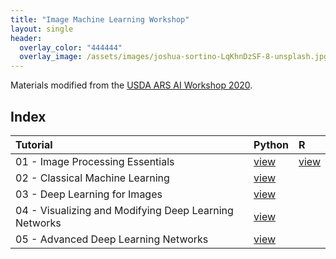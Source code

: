 ```yaml
---
title: "Image Machine Learning Workshop"
layout: single
header:
  overlay_color: "444444"
  overlay_image: /assets/images/joshua-sortino-LqKhnDzSF-8-unsplash.jpg
---
```


Materials modified from the [USDA ARS AI Workshop 2020](https://kerriegeil.github.io/NMSU-USDA-ARS-AI-Workshops/).

## Index

| Tutorial | Python | R |
|:--|:--|:--|
| 01 - Image Processing Essentials | [view](Tutorial1_Image_Processing_Essentials_Boucheron.md) |[view](R_Image_Processing.md) |
| 02 - Classical Machine Learning | [view](Tutorial2_Classical_Machine_Learning_Boucheron.md)| |
| 03 - Deep Learning for Images | [view](Tutorial3_Deep_Learning_for_Images_Boucheron.md) | |
| 04 - Visualizing and Modifying Deep Learning Networks | [view](Tutorial4_Visualizing_and_Modifying_DL_Networks_Boucheron.md) | |
| 05 - Advanced Deep Learning Networks | [view](Tutorial5_Advanced_DL_Networks.md)| |


<!--

<hr />
The original learn page is below:

## Learn

All tutorials available on this page were created by Dr. Laura Boucheron of the Klipsch School of Electrical and Computer Engineering at New Mexico State University.

This information is free; you can redistribute it and/or modify it under the terms of the GNU General Public License as published by the Free Software Foundation; either version 3 of the License, or (at your option) any later version.

This work is distributed in the hope that it will be useful, but WITHOUT ANY WARRANTY; without even the implied warranty of MERCHANTABILITY or FITNESS FOR A PARTICULAR PURPOSE.  See the GNU General Public License for more details.

A copy of the GNU General Public License can be viewed/downloaded at [COPYING.txt](/COPYING.txt) or see <https://www.gnu.org/licenses/>.
<br><br>

# Workshop 1

## Day 1

Download the Jupyter Notebook and image data

**If working on a laptop** (right click the links to download)

[Tutorial1_Image_Processing_Essentials.ipynb](https://kerriegeil.github.io/NMSU-USDA-ARS-AI-Workshops/tutorials/Tutorial1_Image_Processing_Essentials.ipynb)

[cameraman.png](https://kerriegeil.github.io/NMSU-USDA-ARS-AI-Workshops/data_images/cameraman.png)

[peppers.png](https://kerriegeil.github.io/NMSU-USDA-ARS-AI-Workshops/data_images/peppers.png)

save these items in your working directory

**If working on the ARS Ceres HPC**

navigate to your working directory, then:

```
curl -O https://kerriegeil.github.io/NMSU-USDA-ARS-AI-Workshops/tutorials/Tutorial1_Image_Processing_Essentials.ipynb -O https://kerriegeil.github.io/NMSU-USDA-ARS-AI-Workshops/data_images/cameraman.png -O https://kerriegeil.github.io/NMSU-USDA-ARS-AI-Workshops/data_images/peppers.png
```

**To see a static notebook with all the outputs/answers:** 

[Tutorial1_Image_Processing_Essentials_complete.html](https://kerriegeil.github.io/NMSU-USDA-ARS-AI-Workshops/tutorials/Tutorial1_Image_Processing_Essentials_complete.html)

**To access the instructor's ipynb with the ad hoc cells added during instruction on 10/19/2020:**

[Tutorial1_Image_Processing_Essentials_Boucheron.ipynb](https://kerriegeil.github.io/NMSU-USDA-ARS-AI-Workshops/tutorials/Tutorial1_Image_Processing_Essentials_Boucheron.ipynb) (right click to download)

**To access the Zoom recording:**

to be posted




## Day 2

Download the Jupyter Notebook and image data

**If working on a laptop** 

[Tutorial2_Classical_Machine_Learning.ipynb](https://kerriegeil.github.io/NMSU-USDA-ARS-AI-Workshops/tutorials/Tutorial2_Classical_Machine_Learning.ipynb) (right click the link to download)

[CalTech101 dataset 101_ObjectCategories.tar.gz](http://www.vision.caltech.edu/Image_Datasets/Caltech101/101_ObjectCategories.tar.gz) (126 MB; follow the link to download)

[CalTech101 dataset Annotations.tar](http://www.vision.caltech.edu/Image_Datasets/Caltech101/Annotations.tar) (13 MB; follow the link to download)

Move the compressed image data folders to your working directory and unzip. Unzip using a terminal (e.g. Windows PowerShell) with ```tar -xvf filename```

**If working on the ARS Ceres HPC**

navigate to your working directory, then:

```
curl -O https://kerriegeil.github.io/NMSU-USDA-ARS-AI-Workshops/tutorials/Tutorial2_Classical_Machine_Learning.ipynb
cp /project/shared_files/NMSU-AI-WORKSHOP/*.zip ./
unzip '*.zip'
```

Note: If you are following this tutorial after the workshop has ended and the NMSU-AI-WORKSHOP shared folder no longer exists, do the following:
- Download and untar the image data to your local machine with the laptop instructions above
- Zip both folders of data (on Windows: right click > Send to > Compressed (zipped) folder)
- Login to Ceres with JupyterHub and upload the zip files (the larger zip will take a few minutes). The upload button is on the JupyterLab navigation pane between the New Folder icon and the Refresh File List icon
- Move the files to your working directory on Ceres and ```unzip `*.zip'```

**Presentation slides:** 

[Day2_Rules_ML_DL.pdf](https://kerriegeil.github.io/NMSU-USDA-ARS-AI-Workshops/slides/Day2_Rules_ML_DL.pdf)

**To see a static notebook with all the outputs/answers:** 

[Tutorial2_Classical_Machine_Learning_complete.html](https://kerriegeil.github.io/NMSU-USDA-ARS-AI-Workshops/tutorials/Tutorial2_Classical_Machine_Learning_complete.html)

**To access the instructor's ipynb with the ad hoc cells added during instruction on 10/21/2020:**

[Tutorial2_Classical_Machine_Learning_Boucheron.html](https://kerriegeil.github.io/NMSU-USDA-ARS-AI-Workshops/tutorials/Tutorial2_Classical_Machine_Learning_Boucheron.ipynb)

**To access the Zoom recording:**

to be posted



## Day 3

Download the Jupyter Notebook.

Also make sure you have built the workshop Conda environment and then activate it (use the kernel) inside your Jupyter Notebook ([use the instructions on the setup page](https://kerriegeil.github.io/NMSU-USDA-ARS-AI-Workshops/setup/)). You will not be able to run the Notebook for Day 3 if you haven't built and activated the workshop Conda environment successfully.

**If working on a laptop** 

[Tutorial3_Deep_Learning_for_Images.ipynb](https://kerriegeil.github.io/NMSU-USDA-ARS-AI-Workshops/tutorials/Tutorial3_Deep_Learning_for_Images.ipynb) 

save to your working directory

**If working on the ARS Ceres HPC**

navigate to your working directory, then:

```
curl -O https://kerriegeil.github.io/NMSU-USDA-ARS-AI-Workshops/tutorials/Tutorial3_Deep_Learning_for_Images.ipynb
```

**Presentation slides:** 

[Day3_CNNs.pdf](https://kerriegeil.github.io/NMSU-USDA-ARS-AI-Workshops/slides/Day3_CNNs.pdf)

[Day3_CNN_Epic_Fails.pdf](https://kerriegeil.github.io/NMSU-USDA-ARS-AI-Workshops/slides/Day3_CNN_Epic_Fails.pdf)

**To see a static notebook with all the outputs/answers:** 

[Tutorial3_Deep_Learning_for_Images_complete.html](https://kerriegeil.github.io/NMSU-USDA-ARS-AI-Workshops/tutorials/Tutorial3_Deep_Learning_for_Images_complete.html)

**To access the instructor's ipynb with the ad hoc cells added during instruction on 10/23/2020:**

[Tutorial3_Deep_Learning_for_Images_Boucheron.ipynb](https://kerriegeil.github.io/NMSU-USDA-ARS-AI-Workshops/tutorials/Tutorial3_Deep_Learning_for_Images_Boucheron.ipynb)

**To access the Zoom recording:**

to be posted


# Workshop 2

## Day 1

Download the Jupyter Notebook and image data

**If working on a laptop** (right click the links to download)

[Tutorial4_Visualizing_and_Modifying_DL_Networks.ipynb](https://kerriegeil.github.io/NMSU-USDA-ARS-AI-Workshops/tutorials/Tutorial4_Visualizing_and_Modifying_DL_Networks.ipynb)

[my_digits1_compressed.jpg](https://kerriegeil.github.io/NMSU-USDA-ARS-AI-Workshops/data_images/my_digits1_compressed.jpg)

[latest_256_0193.jpg](https://kerriegeil.github.io/NMSU-USDA-ARS-AI-Workshops/data_images/latest_256_0193.jpg)

save these items in your working directory

**If working on the ARS Ceres HPC**

navigate to your working directory, then:

```
curl -O https://kerriegeil.github.io/NMSU-USDA-ARS-AI-Workshops/tutorials/Tutorial4_Visualizing_and_Modifying_DL_Networks.ipynb -O https://kerriegeil.github.io/NMSU-USDA-ARS-AI-Workshops/data_images/my_digits1_compressed.jpg -O https://kerriegeil.github.io/NMSU-USDA-ARS-AI-Workshops/data_images/latest_256_0193.jpg
```

**To see a static notebook with all the outputs/answers:** 

[Tutorial4_Visualizing_and_Modifying_DL_Networks_complete.html](https://kerriegeil.github.io/NMSU-USDA-ARS-AI-Workshops/tutorials/Tutorial4_Visualizing_and_Modifying_DL_Networks_complete.html)

**To access the instructor's ipynb with the ad hoc cells added during instruction on 10/26/2020:**

[Tutorial4_Visualizing_and_Modifying_DL_Networks_Boucheron.ipynb](https://kerriegeil.github.io/NMSU-USDA-ARS-AI-Workshops/tutorials/Tutorial4_Visualizing_and_Modifying_DL_Networks_Boucheron.ipynb)

**To access the Zoom recording:**

to be posted


## Day 2

Download the Jupyter Notebook and model weights

**If working on a laptop** 

[Tutorial5_Advanced_DL_Networks.ipynb](https://kerriegeil.github.io/NMSU-USDA-ARS-AI-Workshops/tutorials/Tutorial5_Advanced_DL_Networks.ipynb)

[https://pjreddie.com/media/files/yolov3.weights](https://pjreddie.com/media/files/yolov3.weights) (236 MB)

[https://3qeqpr26caki16dnhd19sv6by6v-wpengine.netdna-ssl.com/wp-content/uploads/2019/03/zebra.jpg](https://3qeqpr26caki16dnhd19sv6by6v-wpengine.netdna-ssl.com/wp-content/uploads/2019/03/zebra.jpg)

save these items in your working directory

**If working on the ARS Ceres HPC**

navigate to your working directory, then:

```
curl -O https://kerriegeil.github.io/NMSU-USDA-ARS-AI-Workshops/tutorials/Tutorial5_Advanced_DL_Networks.ipynb -O https://pjreddie.com/media/files/yolov3.weights -O https://3qeqpr26caki16dnhd19sv6by6v-wpengine.netdna-ssl.com/wp-content/uploads/2019/03/zebra.jpg
```

**To see a static notebook with all the outputs/answers:** 

to be posted

**To access the instructor's ipynb with the ad hoc cells added during instruction on 10/28/2020:**

to be posted

**To access the Zoom recording:**

to be posted
-->

